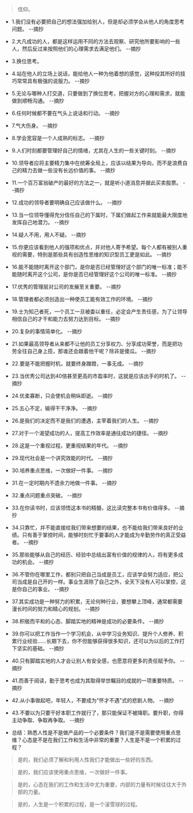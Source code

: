 >信仰。

- 1.我们没有必要把自己的想法强加给别人，但是却必须学会从他人的角度思考问题。 --摘抄

- 2.大凡成功的人，都是这样运用不同的方法去观察、研究他所要影响的一些人，然后反过来按照他们的心理需求去满足他们。 --摘抄

- 3.换位思考。

- 4.站在他人的立场上说话，能给他人一种为他着想的感觉，这种投其所好的技巧常常具有极强的说服力。 --摘抄

- 5.无论与哪种人打交道，只要做到了换位思考，把握对方的心理和需求，就能做到顺畅沟通。 --摘抄

- 6.任何时候都不要在气头上说话和行动。 --摘抄

- 7.气大伤身。 --摘抄

- 8.学会宽容是一个人成熟的标志。 --摘抄

- 9.人们时刻都要管理好自己的情绪，尤其在人生的一些关键时刻。 --摘抄

- 10.领导者应将主要精力集中在统筹全局上，应该以结果为导向，而不是浪费自己的精力去做一些没有长远价值的事。 --摘抄

- 11.一个百万富翁破产的最好的方法之一，就是听小道消息并据此买卖股票。 --摘抄

- 12.成功的领导者要明确自己应该做什么。 --摘抄

- 13.当一位领导懂得充分信任自己的下属时，下属们做起工作来就能最大限度地发挥自己地潜力。 --摘抄

- 14.疑人不用，用人不疑。 --摘抄

- 15.你更应该看到他人的强项和优点，并对他人寄予希望。每个人都有被别人重视的需要，特别是那些具有创造性思维的知识型员工更是如此。 --摘抄

- 16.能不能随时离开这个部门，是你是否已经管理好这个部门的唯一标准；能不能随时离开这个公司，是你是否已经管理好这个公司的唯一标准。 --摘抄

- 17.优秀的管理层对公司的发展至关重要。 --摘抄

- 18.管理者都必须创造出一种使员工能有效工作的环境。 --摘抄

- 19.士为知己者死，一个员工一旦被委以重任，必定会产生责任感，为了让领导相信自己的才干和能力去努力达到目标。 --摘抄

- 20.复杂的事情简单化。 --摘抄

- 21.如果最高领导者从来都不让他的员工分享权力、分享成功荣誉，而是把功劳全往自己身上揽，那谁还会跟着他干呢？除非是傻瓜。 --摘抄

- 22.要是不能把握时机，就要终身蹭蹬，一事无成。 --摘抄

- 23.当优秀公司达到40倍甚至更高的市盈率时，这就是应该出手的时机了。 --摘抄

- 24.优柔寡断，只会使机会稍纵即逝。 --摘抄

- 25.五心不定，输得干干净净。 --摘抄

- 26.是我们的决定而不是我们的遭遇，主宰着我们的人生。 --摘抄

- 27.对于一个渴望成功的人，提高工作效率是通往成功的捷径。 --摘抄

- 28.这是一个重视过程，更重视结果的年代。 --摘抄

- 29.现代社会是一个讲究效能的时代。 --摘抄

- 30.培养重点思维，一次做好一件事。 --摘抄

- 31.在一定时期内不遗余力地做一件事。 --摘抄

- 32.重点问题重点突破。 --摘抄

- 33.在你读书时，应该领悟这本书的精髓，这比读完整本书有价值得多。 --摘抄

- 34.只靠忙，并不能直接给我们带来想要的结果，也不能给我们带来良好的业绩。只有善于掌控时间，能够时刻忙于要事的人才能成为辛勤劳作的真正受益者。 --摘抄

- 35.那些能够从自己的经历、经验中总结出富有价值的规律的人，将有更多成功的机会。 --摘抄

- 36.不管你在哪里工作，都别只把自己当成是员工，应该学会努力适应，把公司当成是自己开的一样。事业生涯除了自己之外，全天下没有人可以掌控，这是你自己的事业。 --摘抄

- 37.其实成功是一种努力的积累，无论何种行业，要想攀上顶峰，通常都需要漫长时间的努力和精心的规划。 --摘抄

- 38.积极而平和的心态、脚踏实地的精神是成功的必要条件。 --摘抄

- 39.你可以把工作当作一个学习机会，从中学习业务知识、提升个人修养、积累行业经验......长期下去，你不但能够获得很多知识，还可以为以后的工作打下坚实的基础。 --摘抄

- 40.只有脚踏实地的人才会让别人有安全感，也愿意将更多的责任赋予你。 --摘抄

- 41.而善于阅读，勤于思考也成为其取得举世瞩目的成就的一项重要特质。 --摘抄

- 42.从小事做起吧，年轻人，不要成为"怀才不遇"式的悲剧人物。 --摘抄

- 43.不要以为只要干好本职工作就行了，那只能保证不被降职。要升职，你得主动争取、争取再争取。 --摘抄

- 总结：熟悉人性是不是做产品的一个必要条件？我们是不是需要使用重点思维？心态是不是在我们工作和生活中非常的重要？人生是不是一个积累的过程？

>是的，我们必须了解和利用人性我们才能做出一些好的东西。

>是的，我们应该使用重点思维，一次做好一件事。

>是的，心态在我们的工作和生活中尤为重要，内部的力量有时候往往大于外部的力量。

>是的，人生是一个积累的过程，是一个滚雪球的过程。
